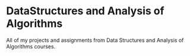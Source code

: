 # DataStructures and Analysis of Algorithms

All of my projects and assignments from Data Structures and Analysis of Algorithms courses.
